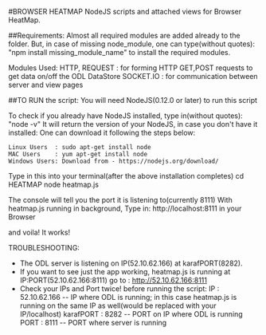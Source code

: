 #BROWSER HEATMAP
NodeJS scripts and attached views for Browser HeatMap.

##Requirements:
Almost all required modules are added already to the folder.
But, in case of missing node_module, one can type(without quotes):
	"npm install missing_module_name"
to install the required modules.

Modules Used:
HTTP, REQUEST : for forming HTTP GET,POST requests to get data on/off the ODL DataStore
SOCKET.IO     : for communication between server and view pages

##TO RUN the script:
You will need NodeJS(0.12.0 or later) to run this script

To check if you already have NodeJS installed, type in(without quotes):
		"node -v" 
It will return the version of your NodeJS, in case you don't have it installed:
One can download it following the steps below:

	Linux Users  : sudo apt-get install node
	MAC Users    : yum apt-get install node
	Windows Users: Download from - https://nodejs.org/download/

Type in this into your terminal(after the above installation completes)
cd HEATMAP
node heatmap.js

The console will tell you the port it is listening to(currently 8111)
With heatmap.js running in background,
Type in: 
	http://localhost:8111 in your Browser 

and voila! It works!

TROUBLESHOOTING:
* The ODL server is listening on IP(52.10.62.166) at karafPORT(8282).
* If you want to see just the app working, heatmap.js is running at IP:PORT(52.10.62.166:8111)
	go to : http://52.10.62.166:8111
* Check your IPs and Port twice! before running the script:
  IP        : 52.10.62.166  -- IP where ODL is running; in this case heatmap.js is running on the same IP as well(would be replaced with your IP/localhost)
  karafPORT : 8282	    -- PORT on IP where ODL is running
  PORT      : 8111	    -- PORT where server is running